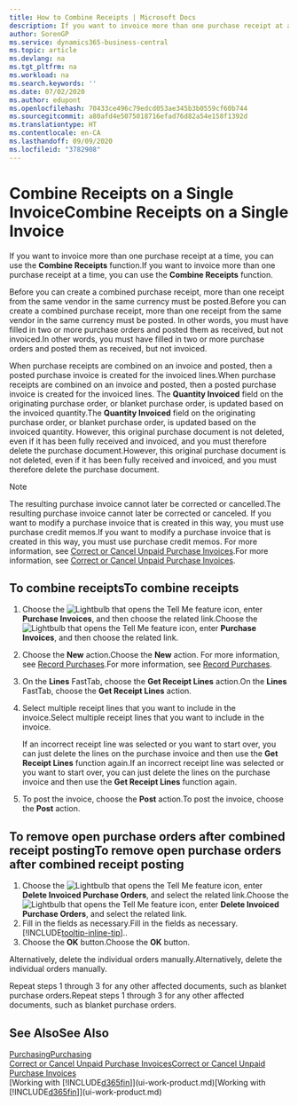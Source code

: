 ```yaml
---
title: How to Combine Receipts | Microsoft Docs
description: If you want to invoice more than one purchase receipt at a time, you can use the Combine Receipts function.
author: SorenGP
ms.service: dynamics365-business-central
ms.topic: article
ms.devlang: na
ms.tgt_pltfrm: na
ms.workload: na
ms.search.keywords: ''
ms.date: 07/02/2020
ms.author: edupont
ms.openlocfilehash: 70433ce496c79edcd053ae345b3b0559cf60b744
ms.sourcegitcommit: a80afd4e5075018716efad76d82a54e158f1392d
ms.translationtype: HT
ms.contentlocale: en-CA
ms.lasthandoff: 09/09/2020
ms.locfileid: "3782908"
---
```

# <a name="combine-receipts-on-a-single-invoice"></a><span data-ttu-id="44285-103">Combine Receipts on a Single Invoice</span><span class="sxs-lookup"><span data-stu-id="44285-103">Combine Receipts on a Single Invoice</span></span>

<span data-ttu-id="44285-104">If you want to invoice more than one purchase receipt at a time, you can use the **Combine Receipts** function.</span><span class="sxs-lookup"><span data-stu-id="44285-104">If you want to invoice more than one purchase receipt at a time, you can use the **Combine Receipts** function.</span></span>  

<span data-ttu-id="44285-105">Before you can create a combined purchase receipt, more than one receipt from the same vendor in the same currency must be posted.</span><span class="sxs-lookup"><span data-stu-id="44285-105">Before you can create a combined purchase receipt, more than one receipt from the same vendor in the same currency must be posted.</span></span> <span data-ttu-id="44285-106">In other words, you must have filled in two or more purchase orders and posted them as received, but not invoiced.</span><span class="sxs-lookup"><span data-stu-id="44285-106">In other words, you must have filled in two or more purchase orders and posted them as received, but not invoiced.</span></span>  

<span data-ttu-id="44285-107">When purchase receipts are combined on an invoice and posted, then a posted purchase invoice is created for the invoiced lines.</span><span class="sxs-lookup"><span data-stu-id="44285-107">When purchase receipts are combined on an invoice and posted, then a posted purchase invoice is created for the invoiced lines.</span></span> <span data-ttu-id="44285-108">The **Quantity Invoiced** field on the originating purchase order, or blanket purchase order, is updated based on the invoiced quantity.</span><span class="sxs-lookup"><span data-stu-id="44285-108">The **Quantity Invoiced** field on the originating purchase order, or blanket purchase order, is updated based on the invoiced quantity.</span></span> <span data-ttu-id="44285-109">However, this original purchase document is not deleted, even if it has been fully received and invoiced, and you must therefore delete the purchase document.</span><span class="sxs-lookup"><span data-stu-id="44285-109">However, this original purchase document is not deleted, even if it has been fully received and invoiced, and you must therefore delete the purchase document.</span></span>  

> [!NOTE]
> <span data-ttu-id="44285-110">The resulting purchase invoice cannot later be corrected or cancelled.</span><span class="sxs-lookup"><span data-stu-id="44285-110">The resulting purchase invoice cannot later be corrected or canceled.</span></span> <span data-ttu-id="44285-111">If you want to modify a purchase invoice that is created in this way, you must use purchase credit memos.</span><span class="sxs-lookup"><span data-stu-id="44285-111">If you want to modify a purchase invoice that is created in this way, you must use purchase credit memos.</span></span> <span data-ttu-id="44285-112">For more information, see [Correct or Cancel Unpaid Purchase Invoices](purchasing-how-correct-cancel-unpaid-purchase-invoices.md).</span><span class="sxs-lookup"><span data-stu-id="44285-112">For more information, see [Correct or Cancel Unpaid Purchase Invoices](purchasing-how-correct-cancel-unpaid-purchase-invoices.md).</span></span>

## <a name="to-combine-receipts"></a><span data-ttu-id="44285-113">To combine receipts</span><span class="sxs-lookup"><span data-stu-id="44285-113">To combine receipts</span></span>

1. <span data-ttu-id="44285-114">Choose the ![Lightbulb that opens the Tell Me feature](media/ui-search/search_small.png "Tell me what you want to do") icon, enter **Purchase Invoices**, and then choose the related link.</span><span class="sxs-lookup"><span data-stu-id="44285-114">Choose the ![Lightbulb that opens the Tell Me feature](media/ui-search/search_small.png "Tell me what you want to do") icon, enter **Purchase Invoices**, and then choose the related link.</span></span>  
2. <span data-ttu-id="44285-115">Choose the **New** action.</span><span class="sxs-lookup"><span data-stu-id="44285-115">Choose the **New** action.</span></span> <span data-ttu-id="44285-116">For more information, see [Record Purchases](purchasing-how-record-purchases.md).</span><span class="sxs-lookup"><span data-stu-id="44285-116">For more information, see [Record Purchases](purchasing-how-record-purchases.md).</span></span>  
3. <span data-ttu-id="44285-117">On the **Lines** FastTab, choose the **Get Receipt Lines** action.</span><span class="sxs-lookup"><span data-stu-id="44285-117">On the **Lines** FastTab, choose the **Get Receipt Lines** action.</span></span>  
4. <span data-ttu-id="44285-118">Select multiple receipt lines that you want to include in the invoice.</span><span class="sxs-lookup"><span data-stu-id="44285-118">Select multiple receipt lines that you want to include in the invoice.</span></span>  

    <span data-ttu-id="44285-119">If an incorrect receipt line was selected or you want to start over, you can just delete the lines on the purchase invoice and then use the **Get Receipt Lines** function again.</span><span class="sxs-lookup"><span data-stu-id="44285-119">If an incorrect receipt line was selected or you want to start over, you can just delete the lines on the purchase invoice and then use the **Get Receipt Lines** function again.</span></span>  
5. <span data-ttu-id="44285-120">To post the invoice, choose the **Post** action.</span><span class="sxs-lookup"><span data-stu-id="44285-120">To post the invoice, choose the **Post** action.</span></span>  

## <a name="to-remove-open-purchase-orders-after-combined-receipt-posting"></a><span data-ttu-id="44285-121">To remove open purchase orders after combined receipt posting</span><span class="sxs-lookup"><span data-stu-id="44285-121">To remove open purchase orders after combined receipt posting</span></span>

1. <span data-ttu-id="44285-122">Choose the ![Lightbulb that opens the Tell Me feature](media/ui-search/search_small.png "Tell me what you want to do") icon, enter **Delete Invoiced Purchase Orders**, and select the related link.</span><span class="sxs-lookup"><span data-stu-id="44285-122">Choose the ![Lightbulb that opens the Tell Me feature](media/ui-search/search_small.png "Tell me what you want to do") icon, enter **Delete Invoiced Purchase Orders**, and select the related link.</span></span>  
2. <span data-ttu-id="44285-123">Fill in the fields as necessary.</span><span class="sxs-lookup"><span data-stu-id="44285-123">Fill in the fields as necessary.</span></span> [!INCLUDE[tooltip-inline-tip](includes/tooltip-inline-tip_md.md)]<span data-ttu-id="44285-124">.</span><span class="sxs-lookup"><span data-stu-id="44285-124">.</span></span>
3. <span data-ttu-id="44285-125">Choose the **OK** button.</span><span class="sxs-lookup"><span data-stu-id="44285-125">Choose the **OK** button.</span></span>  

<span data-ttu-id="44285-126">Alternatively, delete the individual orders manually.</span><span class="sxs-lookup"><span data-stu-id="44285-126">Alternatively, delete the individual orders manually.</span></span>

<span data-ttu-id="44285-127">Repeat steps 1 through 3 for any other affected documents, such as blanket purchase orders.</span><span class="sxs-lookup"><span data-stu-id="44285-127">Repeat steps 1 through 3 for any other affected documents, such as blanket purchase orders.</span></span>

## <a name="see-also"></a><span data-ttu-id="44285-128">See Also</span><span class="sxs-lookup"><span data-stu-id="44285-128">See Also</span></span>

[<span data-ttu-id="44285-129">Purchasing</span><span class="sxs-lookup"><span data-stu-id="44285-129">Purchasing</span></span>](purchasing-manage-purchasing.md)  
[<span data-ttu-id="44285-130">Correct or Cancel Unpaid Purchase Invoices</span><span class="sxs-lookup"><span data-stu-id="44285-130">Correct or Cancel Unpaid Purchase Invoices</span></span>](purchasing-how-correct-cancel-unpaid-purchase-invoices.md)  
<span data-ttu-id="44285-131">[Working with [!INCLUDE[d365fin](includes/d365fin_md.md)]](ui-work-product.md)</span><span class="sxs-lookup"><span data-stu-id="44285-131">[Working with [!INCLUDE[d365fin](includes/d365fin_md.md)]](ui-work-product.md)</span></span>  

